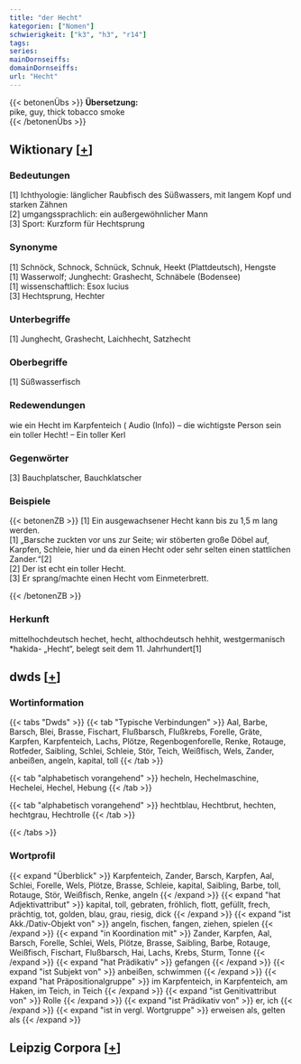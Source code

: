 ```yaml
---
title: "der Hecht"
kategorien: ["Nomen"]
schwierigkeit: ["k3", "h3", "r14"]
tags:
series:
mainDornseiffs:
domainDornseiffs:
url: "Hecht"
---
```


{{< betonenÜbs >}}
**Übersetzung:**  
pike, guy, thick tobacco smoke  
{{< /betonenÜbs >}}

## Wiktionary [[+](https://de.wiktionary.org/wiki/Hecht)]

### Bedeutungen
[1] Ichthyologie: länglicher Raubfisch des Süßwassers, mit langem Kopf und starken Zähnen  
[2] umgangssprachlich: ein außergewöhnlicher Mann  
[3] Sport: Kurzform für Hechtsprung  

### Synonyme
[1] Schnöck, Schnock, Schnück, Schnuk, Heekt (Plattdeutsch), Hengste  
[1] Wasserwolf; Junghecht: Grashecht, Schnäbele (Bodensee)  
[1] wissenschaftlich: Esox lucius  
[3] Hechtsprung, Hechter  

### Unterbegriffe
[1] Junghecht, Grashecht, Laichhecht, Satzhecht  

### Oberbegriffe
[1] Süßwasserfisch  

### Redewendungen
wie ein Hecht im Karpfenteich ( Audio (Info)) – die wichtigste Person sein  
ein toller Hecht! – Ein toller Kerl  

### Gegenwörter
[3] Bauchplatscher, Bauchklatscher  

### Beispiele
{{< betonenZB >}}
[1] Ein ausgewachsener Hecht kann bis zu 1,5 m lang werden.  
[1] „Barsche zuckten vor uns zur Seite; wir stöberten große Döbel auf, Karpfen, Schleie, hier und da einen Hecht oder sehr selten einen stattlichen Zander.“[2]  
[2] Der ist echt ein toller Hecht.  
[3] Er sprang/machte einen Hecht vom Einmeterbrett.  

{{< /betonenZB >}}
### Herkunft
mittelhochdeutsch hechet, hecht, althochdeutsch hehhit, westgermanisch *hakida- „Hecht“, belegt seit dem 11. Jahrhundert[1]  



## dwds [[+](https://www.dwds.de/wb/Hecht)]

### Wortinformation
{{< tabs "Dwds" >}}
{{< tab "Typische Verbindungen" >}}
Aal, Barbe, Barsch, Blei, Brasse, Fischart, Flußbarsch, Flußkrebs, Forelle, Gräte, Karpfen, Karpfenteich, Lachs, Plötze, Regenbogenforelle, Renke, Rotauge, Rotfeder, Saibling, Schlei, Schleie, Stör, Teich, Weißfisch, Wels, Zander, anbeißen, angeln, kapital, toll
{{< /tab >}}

{{< tab "alphabetisch vorangehend" >}}
hecheln, Hechelmaschine, Hechelei, Hechel, Hebung
{{< /tab >}}

{{< tab "alphabetisch vorangehend" >}}
hechtblau, Hechtbrut, hechten, hechtgrau, Hechtrolle
{{< /tab >}}

{{< /tabs >}}

### Wortprofil
{{< expand "Überblick" >}} Karpfenteich, Zander, Barsch, Karpfen, Aal, Schlei, Forelle, Wels, Plötze, Brasse, Schleie, kapital, Saibling, Barbe, toll, Rotauge, Stör, Weißfisch, Renke, angeln {{< /expand >}}
{{< expand "hat Adjektivattribut" >}} kapital, toll, gebraten, fröhlich, flott, gefüllt, frech, prächtig, tot, golden, blau, grau, riesig, dick {{< /expand >}}
{{< expand "ist Akk./Dativ-Objekt von" >}} angeln, fischen, fangen, ziehen, spielen {{< /expand >}}
{{< expand "in Koordination mit" >}} Zander, Karpfen, Aal, Barsch, Forelle, Schlei, Wels, Plötze, Brasse, Saibling, Barbe, Rotauge, Weißfisch, Fischart, Flußbarsch, Hai, Lachs, Krebs, Sturm, Tonne {{< /expand >}}
{{< expand "hat Prädikativ" >}} gefangen {{< /expand >}}
{{< expand "ist Subjekt von" >}} anbeißen, schwimmen {{< /expand >}}
{{< expand "hat Präpositionalgruppe" >}} im Karpfenteich, in Karpfenteich, am Haken, im Teich, in Teich {{< /expand >}}
{{< expand "ist Genitivattribut von" >}} Rolle {{< /expand >}}
{{< expand "ist Prädikativ von" >}} er, ich {{< /expand >}}
{{< expand "ist in vergl. Wortgruppe" >}} erweisen als, gelten als {{< /expand >}}

## Leipzig Corpora [[+](https://corpora.uni-leipzig.de/en/res?word=Hecht&corpusId=deu_newscrawl-public_2018)]


